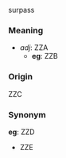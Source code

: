 surpass
### Meaning
+ _adj_: ZZA
    + __eg__: ZZB

### Origin

ZZC

### Synonym

__eg__: ZZD

+ ZZE



